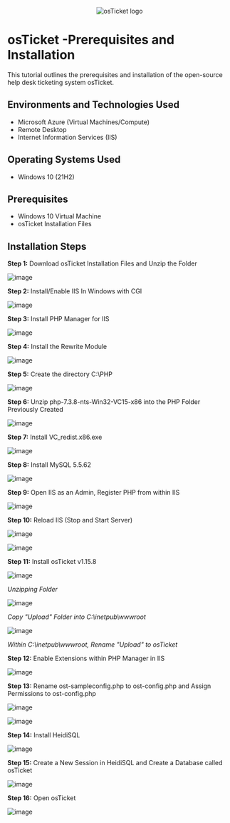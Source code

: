 <p align="center">
<img src="https://i.imgur.com/Clzj7Xs.png" alt="osTicket logo"/>
</p>

<h1>osTicket -Prerequisites and Installation</h1>
This tutorial outlines the prerequisites and installation of the open-source help desk ticketing system osTicket.<br />

<h2>Environments and Technologies Used</h2>

- Microsoft Azure (Virtual Machines/Compute)
- Remote Desktop
- Internet Information Services (IIS)

<h2>Operating Systems Used </h2>

- Windows 10</b> (21H2)

<h2>Prerequisites</h2>

- Windows 10 Virtual Machine
- osTicket Installation Files

<h2>Installation Steps</h2>
<b>Step 1:</b> Download osTicket Installation Files and Unzip the Folder

![image](https://github.com/user-attachments/assets/ea509861-e3e5-4ae7-8cff-fd6ab5632f77)

<b>Step 2:</b> Install/Enable IIS In Windows with CGI

![image](https://github.com/user-attachments/assets/ff12c766-6ebd-4c0a-8be7-7b4c21a79b3d)

<b>Step 3:</b> Install PHP Manager for IIS

![image](https://github.com/user-attachments/assets/5c2f3ec6-56af-434b-9191-c83f3873014e)

<b>Step 4:</b> Install the Rewrite Module

![image](https://github.com/user-attachments/assets/5288603c-d49d-4a83-8ec1-df84683bc3e9)

<b>Step 5:</b> Create the directory C:\PHP

![image](https://github.com/user-attachments/assets/da9fbfa9-77a0-4b59-8373-f1096dd3dd78)

<b>Step 6:</b> Unzip php-7.3.8-nts-Win32-VC15-x86 into the PHP Folder Previously Created

![image](https://github.com/user-attachments/assets/388378d2-6769-4690-b306-8a602bc64767)

<b>Step 7:</b> Install VC_redist.x86.exe

![image](https://github.com/user-attachments/assets/f2220ac0-7905-4931-ba5a-53a315a01ac3)

<b>Step 8:</b> Install MySQL 5.5.62

![image](https://github.com/user-attachments/assets/04522821-8445-4565-a027-1a0cd6784e77)

<b>Step 9:</b> Open IIS as an Admin, Register PHP from within IIS

![image](https://github.com/user-attachments/assets/57dd907b-b05c-46b7-a15e-6943d3f72af7)

<b>Step 10:</b> Reload IIS (Stop and Start Server)

![image](https://github.com/user-attachments/assets/75e8a93e-44bf-415a-8e25-29e02cdd4910)

![image](https://github.com/user-attachments/assets/e6affc7b-8851-453b-aee6-f40069bf03b7)

<b>Step 11:</b> Install osTicket v1.15.8

![image](https://github.com/user-attachments/assets/60bfed21-2014-4828-ab55-f73d78a55849)

<i>Unzipping Folder</i>

![image](https://github.com/user-attachments/assets/da3c763b-beac-4472-8208-666de5940351)

<i>Copy "Upload" Folder into C:\inetpub\wwwroot</i>

![image](https://github.com/user-attachments/assets/6338f5a8-0dce-444e-a887-537c076da6e9)

<i>Within C:\inetpub\wwwroot, Rename "Upload" to osTicket</i>

<b>Step 12:</b> Enable Extensions within PHP Manager in IIS 

![image](https://github.com/user-attachments/assets/4d4375df-3507-4b0f-a445-07c7022ebbd2)

<b>Step 13:</b> Rename ost-sampleconfig.php to ost-config.php and Assign Permissions to ost-config.php

![image](https://github.com/user-attachments/assets/ff325ea2-fe09-4fac-b51f-9efd3cbddb96)

![image](https://github.com/user-attachments/assets/fcc06c5c-a83b-435e-bb5a-84e39a3ca123)

<b>Step 14:</b> Install HeidiSQL

![image](https://github.com/user-attachments/assets/0e8b1f3a-8615-474d-ac67-21e5bc6331aa)

<b>Step 15:</b> Create a New Session in HeidiSQL and Create a Database called osTicket

![image](https://github.com/user-attachments/assets/3f574b90-ab3a-4915-9fa2-bc33818c0ddf)

<b>Step 16:</b> Open osTicket

![image](https://github.com/user-attachments/assets/14c7b620-acc1-4e18-820b-98009a9c5c25)









